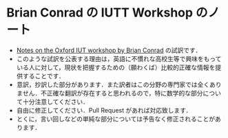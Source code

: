 # Brian Conrad の IUTT Workshop のノート

* [Notes on the Oxford IUT workshop by Brian Conrad](http://mathbabe.org/2015/12/15/notes-on-the-oxford-iut-workshop-by-brian-conrad/) の試訳です．
* このような試訳を公表する理由は，英語に不慣れな高校生等で興味をもっている人に対して，現状を把握するための（願わくば）比較的正確な情報を提供することです．
* 意訳，抄訳した部分があります．また訳者はこの分野の専門家では全くありません．不正確な翻訳が存在すると思われるので，特に数学的な部分について十分注意してください．
* 自由に修正してください．Pull Request があれば対応致します．
* とくに，言い回しなどの単純な部分については予告なく修正されることがあります．
